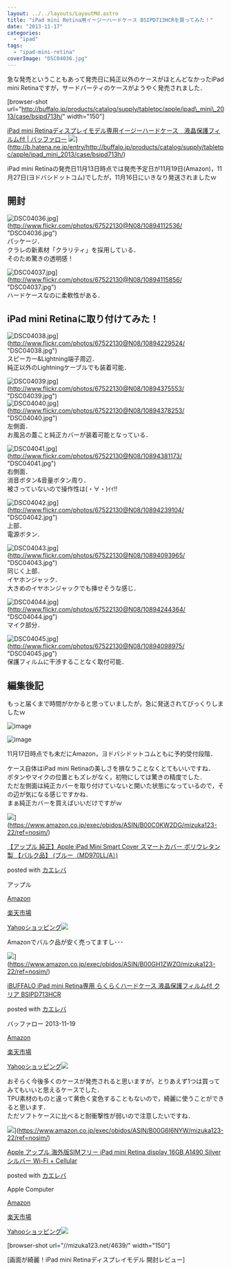 ```yaml
---
layout: ../../layouts/LayoutMd.astro
title: "iPad mini Retina用イージーハードケース BSIPD713HCRを買ってみた！"
date: "2013-11-17"
categories: 
  - "ipad"
tags: 
  - "ipad-mini-retina"
coverImage: "DSC04036.jpg"
---
```


急な発売ということもあって発売日に純正以外のケースがほとんどなかったiPad mini Retinaですが，サードパーティのケースがようやく発売されました．

\[browser-shot url="http://buffalo.jp/products/catalog/supply/tabletpc/apple/ipad\_mini\_2013/case/bsipd713h/" width="150"\]

[iPad mini Retinaディスプレイモデル専用イージーハードケース　液晶保護フィルム付 | バッファロー](http://buffalo.jp/products/catalog/supply/tabletpc/apple/ipad_mini_2013/case/bsipd713h/) ![](http://b.hatena.ne.jp/entry/image/http://buffalo.jp/products/catalog/supply/tabletpc/apple/ipad_mini_2013/case/bsipd713h/)](http://b.hatena.ne.jp/entry/http://buffalo.jp/products/catalog/supply/tabletpc/apple/ipad_mini_2013/case/bsipd713h/)

iPad mini Retinaの発売日11月13日時点では発売予定日が11月19日(Amazon)，11月27日(ヨドバシドットコム)でしたが，11月16日にいきなり発送されましたｗ

## 開封

![DSC04036.jpg](/archive/images/10894112536_cb2f9f215f_b.jpg)](http://www.flickr.com/photos/67522130@N08/10894112536/ "DSC04036.jpg")  
パッケージ．  
クラレの新素材「クラリティ」を採用している．  
そのため驚きの透明感！

![DSC04037.jpg](/archive/images/10894115856_84a7d85306_b.jpg)](http://www.flickr.com/photos/67522130@N08/10894115856/ "DSC04037.jpg")  
ハードケースなのに柔軟性がある．

## iPad mini Retinaに取り付けてみた！

![DSC04038.jpg](/archive/images/10894229524_fbc043a7c2_b.jpg)](http://www.flickr.com/photos/67522130@N08/10894229524/ "DSC04038.jpg")  
スピーカー&Lightning端子周辺．  
純正以外のLightningケーブルでも装着可能．

![DSC04039.jpg](/archive/images/10894375553_32d3dfc0ef_b.jpg)](http://www.flickr.com/photos/67522130@N08/10894375553/ "DSC04039.jpg")  
![DSC04040.jpg](/archive/images/10894378253_785e4893aa_b.jpg)](http://www.flickr.com/photos/67522130@N08/10894378253/ "DSC04040.jpg")  
左側面．  
お風呂の蓋こと純正カバーが装着可能となっている．

![DSC04041.jpg](/archive/images/10894381173_da799579f7_b.jpg)](http://www.flickr.com/photos/67522130@N08/10894381173/ "DSC04041.jpg")  
右側面．  
消音ボタン&音量ボタン周り．  
被さっていないので操作性は(・∀・)ｲｲ!!

![DSC04042.jpg](/archive/images/10894239104_e3d56bf902_b.jpg)](http://www.flickr.com/photos/67522130@N08/10894239104/ "DSC04042.jpg")  
上部．  
電源ボタン．

![DSC04043.jpg](/archive/images/10894093965_326951daf7_b.jpg)](http://www.flickr.com/photos/67522130@N08/10894093965/ "DSC04043.jpg")  
同じく上部．  
イヤホンジャック．  
大きめのイヤホンジャックでも挿せそうな感じ．

![DSC04044.jpg](/archive/images/10894244364_8f2ee64d31_b.jpg)](http://www.flickr.com/photos/67522130@N08/10894244364/ "DSC04044.jpg")  
マイク部分．

![DSC04045.jpg](/archive/images/10894098975_b9a532726c_b.jpg)](http://www.flickr.com/photos/67522130@N08/10894098975/ "DSC04045.jpg")  
保護フィルムに干渉することなく取付可能．

## 編集後記

もっと届くまで時間がかかると思っていましたが，急に発送されてびっくりしましたｗ

![image](/archive/images/image25.png "image")

![image](/archive/images/image26.png "image")

11月17日時点でも未だにAmazon，ヨドバシドットコムともに予約受付段階．

ケース自体はiPad mini Retinaの美しさを損なうことなくとてもいいですね．  
ボタンやマイクの位置ともズレがなく，初物にしては驚きの精度でした．  
ただ左側面は純正カバーを取り付けていないと開いた状態になっているので，その辺が気になる感じですかね．  
まぁ純正カバーを買えばいいだけですがｗ

![](/archive/images/21SoqMNbw5L._SL160_.jpg)](https://www.amazon.co.jp/exec/obidos/ASIN/B00C0KW2DG/mizuka123-22/ref=nosim/)

[【アップル 純正】Apple iPad Mini Smart Cover スマートカバー ポリウレタン製 【バルク品】 (ブルー（MD970LL/A）)](https://www.amazon.co.jp/exec/obidos/ASIN/B00C0KW2DG/mizuka123-22/ref=nosim/)

posted with [カエレバ](http://kaereba.com)

アップル

[Amazon](http://www.amazon.co.jp/gp/search?keywords=MD970LL%2FA&__mk_ja_JP=%83J%83%5E%83J%83i&tag=mizuka123-22 "アマゾン")

[楽天市場](http://hb.afl.rakuten.co.jp/hgc/032b53ee.4b34c5ee.0f4a541e.f440145e/?pc=http%3A%2F%2Fsearch.rakuten.co.jp%2Fsearch%2Fmall%2FMD970LL%252FA%2F-%2Ff.1-p.1-s.1-sf.0-st.A-v.2%3Fx%3D0%26scid%3Daf_ich_link_urltxt%26m%3Dhttp%3A%2F%2Fm.rakuten.co.jp%2F "楽天市場")

[Yahooショッピング![](//ad.jp.ap.valuecommerce.com/servlet/gifbanner?sid=3066752&pid=881990642)](//ck.jp.ap.valuecommerce.com/servlet/referral?sid=3066752&pid=881990642&vc_url=http%3A%2F%2Fshopping.search.yahoo.co.jp%2Fsearch%3FuIv%3Don%26ei%3DUTF-8%26tab_ex%3Dcommerce%26slider%3D0%26va%3DMD970LL%252FA "Yahooショッピング")

Amazonでバルク品が安く売ってますし･･･

![](/archive/images/413qUlTI4NL._SL160_.jpg)](https://www.amazon.co.jp/exec/obidos/ASIN/B00GH1ZWZO/mizuka123-22/ref=nosim/)

[iBUFFALO iPad mini Retina専用 らくらくハードケース 液晶保護フィルム付 クリア BSIPD713HCR](https://www.amazon.co.jp/exec/obidos/ASIN/B00GH1ZWZO/mizuka123-22/ref=nosim/)

posted with [カエレバ](http://kaereba.com)

バッファロー 2013-11-19

[Amazon](http://www.amazon.co.jp/gp/search?keywords=BSIPD713HCR&__mk_ja_JP=%83J%83%5E%83J%83i&tag=mizuka123-22 "アマゾン")

[楽天市場](http://hb.afl.rakuten.co.jp/hgc/032b53ee.4b34c5ee.0f4a541e.f440145e/?pc=http%3A%2F%2Fsearch.rakuten.co.jp%2Fsearch%2Fmall%2FBSIPD713HCR%2F-%2Ff.1-p.1-s.1-sf.0-st.A-v.2%3Fx%3D0%26scid%3Daf_ich_link_urltxt%26m%3Dhttp%3A%2F%2Fm.rakuten.co.jp%2F "楽天市場")

[Yahooショッピング![](//ad.jp.ap.valuecommerce.com/servlet/gifbanner?sid=3066752&pid=881990642)](//ck.jp.ap.valuecommerce.com/servlet/referral?sid=3066752&pid=881990642&vc_url=http%3A%2F%2Fshopping.search.yahoo.co.jp%2Fsearch%3FuIv%3Don%26ei%3DUTF-8%26tab_ex%3Dcommerce%26slider%3D0%26va%3DBSIPD713HCR "Yahooショッピング")

おそらく今後多くのケースが発売されると思いますが，とりあえず1つは買ってみてもいいと思えるケースでした．  
TPU素材のものと違って黄色く変色することもないので，綺麗に使うことができると思います．  
ただソフトケースに比べると耐衝撃性が弱いので注意したいですね．

![](/archive/images/51X7UWYmLQL._SL160_.jpg)](https://www.amazon.co.jp/exec/obidos/ASIN/B00G6I6NYW/mizuka123-22/ref=nosim/)

[Apple アップル 海外版SIMフリー iPad mini Retina display 16GB A1490 Silver シルバー Wi-Fi + Cellular](https://www.amazon.co.jp/exec/obidos/ASIN/B00G6I6NYW/mizuka123-22/ref=nosim/)

posted with [カエレバ](http://kaereba.com)

Apple Computer

[Amazon](http://www.amazon.co.jp/gp/search?keywords=A1490&__mk_ja_JP=%83J%83%5E%83J%83i&tag=mizuka123-22 "アマゾン")

[楽天市場](http://hb.afl.rakuten.co.jp/hgc/032b53ee.4b34c5ee.0f4a541e.f440145e/?pc=http%3A%2F%2Fsearch.rakuten.co.jp%2Fsearch%2Fmall%2FA1490%2F-%2Ff.1-p.1-s.1-sf.0-st.A-v.2%3Fx%3D0%26scid%3Daf_ich_link_urltxt%26m%3Dhttp%3A%2F%2Fm.rakuten.co.jp%2F "楽天市場")

[Yahooショッピング![](//ad.jp.ap.valuecommerce.com/servlet/gifbanner?sid=3066752&pid=881990642)](//ck.jp.ap.valuecommerce.com/servlet/referral?sid=3066752&pid=881990642&vc_url=http%3A%2F%2Fshopping.search.yahoo.co.jp%2Fsearch%3FuIv%3Don%26ei%3DUTF-8%26tab_ex%3Dcommerce%26slider%3D0%26va%3DA1490 "Yahooショッピング")

\[browser-shot url="//mizuka123.net/4639/" width="150"\]

[画面が綺麗！iPad mini Retinaディスプレイモデル 開封レビュー]
